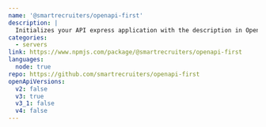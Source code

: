 ```yaml
---
name: '@smartrecruiters/openapi-first'
description: |
  Initializes your API express application with the description in OpenAPI 3.0 format using provided middlewares (parsers, validators, controller, defaults setting) or custom ones
categories:
  - servers
link: https://www.npmjs.com/package/@smartrecruiters/openapi-first
languages:
  node: true
repo: https://github.com/smartrecruiters/openapi-first
openApiVersions:
  v2: false
  v3: true
  v3_1: false
  v4: false
---
```

